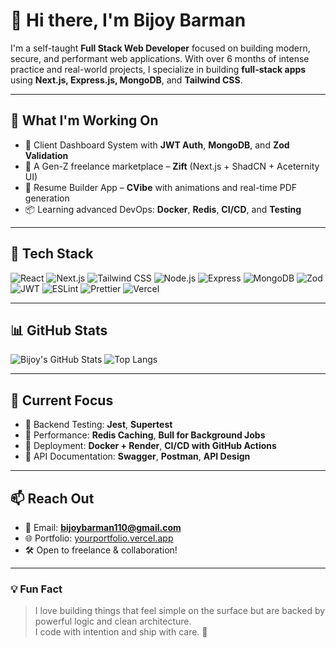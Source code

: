 # 👋 Hi there, I'm Bijoy Barman

I'm a self-taught **Full Stack Web Developer** focused on building modern, secure, and performant web applications. With over 6 months of intense practice and real-world projects, I specialize in building **full-stack apps** using **Next.js, Express.js, MongoDB**, and **Tailwind CSS**.

---

## 🚀 What I'm Working On
- 🔐 Client Dashboard System with **JWT Auth**, **MongoDB**, and **Zod Validation**
- 🎨 A Gen-Z freelance marketplace – **Zift** (Next.js + ShadCN + Aceternity UI)
- 📄 Resume Builder App – **CVibe** with animations and real-time PDF generation
- 📦 Learning advanced DevOps: **Docker**, **Redis**, **CI/CD**, and **Testing**

---

## 🧰 Tech Stack

![React](https://img.shields.io/badge/-React-black?style=flat-square&logo=react)
![Next.js](https://img.shields.io/badge/-Next.js-black?style=flat-square&logo=next.js)
![Tailwind CSS](https://img.shields.io/badge/-TailwindCSS-06B6D4?style=flat-square&logo=tailwind-css&logoColor=white)
![Node.js](https://img.shields.io/badge/-Node.js-339933?style=flat-square&logo=node.js&logoColor=white)
![Express](https://img.shields.io/badge/-Express.js-black?style=flat-square&logo=express)
![MongoDB](https://img.shields.io/badge/-MongoDB-4EA94B?style=flat-square&logo=mongodb&logoColor=white)
![Zod](https://img.shields.io/badge/-Zod-4B5563?style=flat-square)
![JWT](https://img.shields.io/badge/-JWT-000000?style=flat-square&logo=jsonwebtokens)
![ESLint](https://img.shields.io/badge/-ESLint-4B32C3?style=flat-square&logo=eslint)
![Prettier](https://img.shields.io/badge/-Prettier-F7B93E?style=flat-square&logo=prettier)
![Vercel](https://img.shields.io/badge/-Vercel-000?style=flat-square&logo=vercel)

---

## 📊 GitHub Stats

![Bijoy's GitHub Stats](https://github-readme-stats.vercel.app/api?username=bijoybarman&show_icons=true&theme=react&hide_border=true)
![Top Langs](https://github-readme-stats.vercel.app/api/top-langs/?username=bijoybarman&layout=compact&theme=react&hide_border=true)

---

## 🧠 Current Focus

- 🧪 Backend Testing: **Jest**, **Supertest**
- 🚀 Performance: **Redis Caching**, **Bull for Background Jobs**
- 🐳 Deployment: **Docker + Render**, **CI/CD with GitHub Actions**
- 📄 API Documentation: **Swagger**, **Postman**, **API Design**

---

## 📫 Reach Out

- 📧 Email: **bijoybarman110@gmail.com**
- 🌐 Portfolio: [yourportfolio.vercel.app](https://bijoybarman.me)
- 🛠️ Open to freelance & collaboration!

---

### 💡 Fun Fact
> I love building things that feel simple on the surface but are backed by powerful logic and clean architecture.  
> I code with intention and ship with care. 🚢

